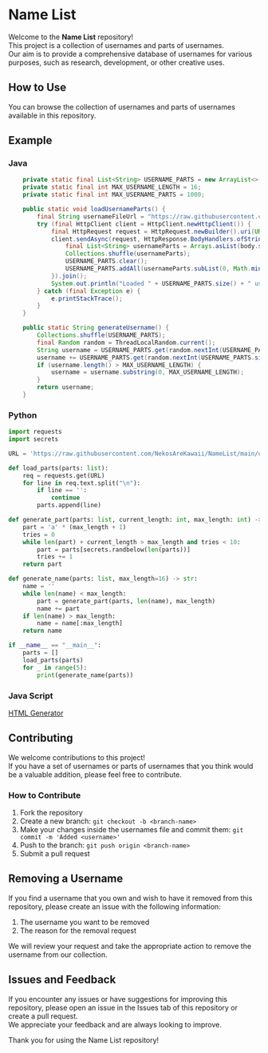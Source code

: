 # Name List

Welcome to the **Name List** repository! 
<br>
This project is a collection of usernames and parts of usernames.
<br>
Our aim is to provide a comprehensive database of usernames for various purposes, such as research, development, or other creative uses.

## How to Use

You can browse the collection of usernames and parts of usernames available in this repository.

## Example

### Java
```java
    private static final List<String> USERNAME_PARTS = new ArrayList<>();
    private static final int MAX_USERNAME_LENGTH = 16;
    private static final int MAX_USERNAME_PARTS = 1000;

    public static void loadUsernameParts() {
        final String usernameFileUrl = "https://raw.githubusercontent.com/NekosAreKawaii/NameList/main/usernames";
        try (final HttpClient client = HttpClient.newHttpClient()) {
            final HttpRequest request = HttpRequest.newBuilder().uri(URI.create(usernameFileUrl)).build();
            client.sendAsync(request, HttpResponse.BodyHandlers.ofString()).thenApply(HttpResponse::body).thenAccept(body -> {
                final List<String> usernameParts = Arrays.asList(body.split("\n"));
                Collections.shuffle(usernameParts);
                USERNAME_PARTS.clear();
                USERNAME_PARTS.addAll(usernameParts.subList(0, Math.min(usernameParts.size(), MAX_USERNAME_PARTS)));
            }).join();
            System.out.println("Loaded " + USERNAME_PARTS.size() + " username parts.");
        } catch (final Exception e) {
            e.printStackTrace();
        }
    }

    public static String generateUsername() {
        Collections.shuffle(USERNAME_PARTS);
        final Random random = ThreadLocalRandom.current();
        String username = USERNAME_PARTS.get(random.nextInt(USERNAME_PARTS.size()));
        username += USERNAME_PARTS.get(random.nextInt(USERNAME_PARTS.size()));
        if (username.length() > MAX_USERNAME_LENGTH) {
            username = username.substring(0, MAX_USERNAME_LENGTH);
        }
        return username;
    }
```
### Python
```python
import requests
import secrets

URL = 'https://raw.githubusercontent.com/NekosAreKawaii/NameList/main/usernames'

def load_parts(parts: list):
    req = requests.get(URL)
    for line in req.text.split("\n"):
        if line == '':
            continue
        parts.append(line)

def generate_part(parts: list, current_length: int, max_length: int) -> str:
    part = 'a' * (max_length + 1)
    tries = 0
    while len(part) + current_length > max_length and tries < 10:
        part = parts[secrets.randbelow(len(parts))]
        tries += 1
    return part

def generate_name(parts: list, max_length=16) -> str:
    name = ''
    while len(name) < max_length:
        part = generate_part(parts, len(name), max_length)
        name += part
    if len(name) > max_length:
        name = name[:max_length]
    return name

if __name__ == "__main__":
    parts = []
    load_parts(parts)
    for _ in range(5):
        print(generate_name(parts))

```

### Java Script
[HTML Generator](https://repo.julias.zone/fun/username/)

## Contributing

We welcome contributions to this project!
<br>
If you have a set of usernames or parts of usernames that you think would be a valuable addition, please feel free to contribute.

### How to Contribute

1. Fork the repository
2. Create a new branch: `git checkout -b <branch-name>`
3. Make your changes inside the usernames file and commit them: `git commit -m 'Added <username>'`
4. Push to the branch: `git push origin <branch-name>`
5. Submit a pull request

## Removing a Username

If you find a username that you own and wish to have it removed from this repository, please create an issue with the following information:

1. The username you want to be removed
2. The reason for the removal request

We will review your request and take the appropriate action to remove the username from our collection.

## Issues and Feedback

If you encounter any issues or have suggestions for improving this repository, please open an issue in the Issues tab of this repository or create a pull request.
<br>
We appreciate your feedback and are always looking to improve.


Thank you for using the Name List repository!

